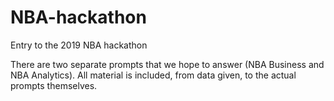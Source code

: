 # NBA-hackathon
Entry to the 2019 NBA hackathon

There are two separate prompts that we hope to answer (NBA Business and NBA Analytics). 
All material is included, from data given, to the actual prompts themselves. 
